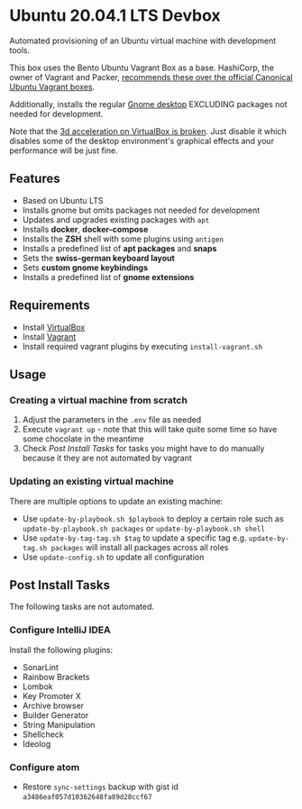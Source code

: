 # Ubuntu 20.04.1 LTS Devbox

Automated provisioning of an Ubuntu virtual machine with development tools.

This box uses the Bento Ubuntu Vagrant Box as a base. HashiCorp, the owner of Vagrant and Packer, [recommends these over the official Canonical Ubuntu Vagrant boxes](https://www.vagrantup.com/docs/boxes#official-boxes).

Additionally, installs the regular [Gnome desktop](https://packages.ubuntu.com/focal/ubuntu-gnome-desktop) EXCLUDING packages not needed for development.

Note that the [3d acceleration on VirtualBox is broken](https://askubuntu.com/questions/1035410/ubuntu-18-04-gnome-hangs-on-virtualbox-with-3d-acceleration-enabled). Just disable it which disables some of the desktop environment's graphical effects and your performance will be just fine.

## Features
* Based on Ubuntu LTS
* Installs gnome but omits packages not needed for development
* Updates and upgrades existing packages with `apt`
* Installs __docker__, __docker-compose__
* Installs the __ZSH__  shell with some plugins using `antigen`
* Installs a predefined list of __apt packages__ and __snaps__
* Sets the __swiss-german keyboard layout__
* Sets __custom gnome keybindings__
* Installs a predefined list of __gnome extensions__

## Requirements
* Install [VirtualBox](https://www.virtualbox.org)
* Install [Vagrant](https://www.vagrantup.com/)
* Install required vagrant plugins by executing `install-vagrant.sh`

## Usage

### Creating a virtual machine from scratch

1. Adjust the parameters in the `.env` file as needed
1. Execute `vagrant up` - note that this will take quite some time so have some chocolate in the meantime
1. Check *Post Install Tasks* for tasks you might have to do manually because it they are not automated by vagrant

### Updating an existing virtual machine

There are multiple options to update an existing machine:

* Use `update-by-playbook.sh $playbook` to deploy a certain role such as `update-by-playbook.sh packages` or `update-by-playbook.sh shell`
* Use `update-by-tag-tag.sh $tag` to update a specific tag e.g. `update-by-tag.sh packages` will install all packages across all roles
* Use `update-config.sh` to update all configuration

## Post Install Tasks

The following tasks are not automated.

### Configure IntelliJ IDEA
Install the following plugins:

* SonarLint
* Rainbow Brackets
* Lombok
* Key Promoter X
* Archive browser
* Builder Generator
* String Manipulation
* Shellcheck
* Ideolog

### Configure atom
* Restore `sync-settings` backup with gist id `a3486eaf057d10362648fa89d28ccf67`
